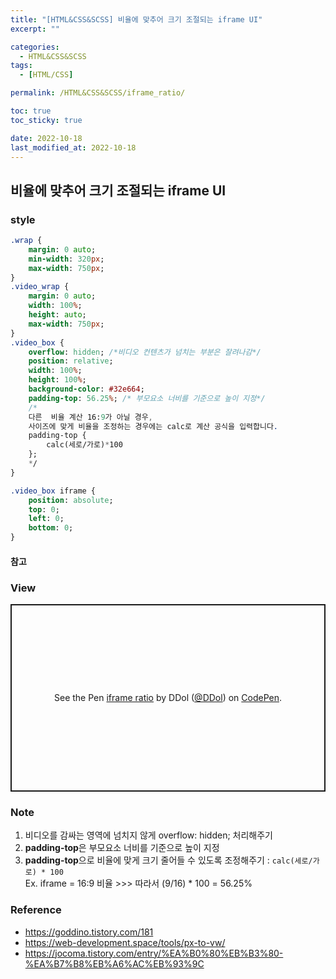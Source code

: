 ```yaml
---
title: "[HTML&CSS&SCSS] 비율에 맞추어 크기 조절되는 iframe UI"
excerpt: ""

categories:
  - HTML&CSS&SCSS
tags:
  - [HTML/CSS]

permalink: /HTML&CSS&SCSS/iframe_ratio/

toc: true
toc_sticky: true

date: 2022-10-18
last_modified_at: 2022-10-18
---
```


## 비율에 맞추어 크기 조절되는 iframe UI 

### style
```sass
.wrap {
    margin: 0 auto;
    min-width: 320px;
    max-width: 750px;
}
.video_wrap {
    margin: 0 auto;
    width: 100%;
    height: auto;
    max-width: 750px;
}
.video_box {
    overflow: hidden; /*비디오 컨텐츠가 넘치는 부분은 잘려나감*/
    position: relative;
    width: 100%;
    height: 100%;
    background-color: #32e664;
    padding-top: 56.25%; /* 부모요소 너비를 기준으로 높이 지정*/
    /* 
    다른  비율 계산 16:9가 아닐 경우, 
    사이즈에 맞게 비율을 조정하는 경우에는 calc로 계산 공식을 입력합니다. 
    padding-top {
        calc(세로/가로)*100
    };
    */
}

.video_box iframe {
    position: absolute;
    top: 0;
    left: 0;
    bottom: 0;
}
```
#### 참고
  
### View 
<p class="codepen" data-height="300" data-default-tab="css,result" data-slug-hash="LYmMQVY" data-user="DDol" style="height: 300px; box-sizing: border-box; display: flex; align-items: center; justify-content: center; border: 2px solid; margin: 1em 0; padding: 1em;">
  <span>See the Pen <a href="https://codepen.io/DDol/pen/LYmMQVY">
  iframe ratio</a> by DDol (<a href="https://codepen.io/DDol">@DDol</a>)
  on <a href="https://codepen.io">CodePen</a>.</span>
</p>
<script async src="https://cpwebassets.codepen.io/assets/embed/ei.js"></script>


### Note
1. 비디오를 감싸는 영역에 넘치지 않게 overflow: hidden; 처리해주기
2.  **padding-top**은 부모요소 너비를 기준으로 높이 지정
3. **padding-top**으로 비율에 맞게 크기 줄어들 수 있도록 조정해주기 : `calc(세로/가로) * 100`   
  Ex. iframe = 16:9 비율 >>> 따라서 (9/16) * 100 = 56.25%

### Reference
- https://goddino.tistory.com/181
- https://web-development.space/tools/px-to-vw/ 
- https://jocoma.tistory.com/entry/%EA%B0%80%EB%B3%80-%EA%B7%B8%EB%A6%AC%EB%93%9C
